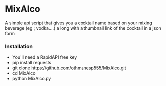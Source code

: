 # MixAlco
A simple api script that gives you a cocktail name based on your mixing beverage (eg ; vodka....) 
a long with a thumbnail link of the cocktail in a json form

### Installation
* You'll need a RapidAPI free key
* pip install requests
* git clone https://github.com/othmanesp555/MixAlco.git
* cd MixAlco
* python MixAlco.py


